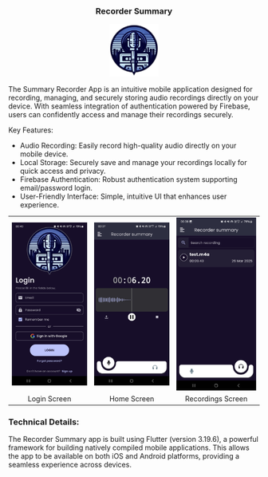 <h3 align="center">Recorder Summary</h3>
<p>
<p align="center">
  <img src="assets/logo.png" alt="Recorder Summary Logo" width="100">
</p>
    The Summary Recorder App is an intuitive mobile application designed for recording, managing, and securely storing audio recordings directly on your device. With seamless integration of authentication powered by Firebase, users can confidently access and manage their recordings securely.
</p>

<p>Key Features:</p>
<ul>
  <li>Audio Recording: Easily record high-quality audio directly on your mobile device.</li>
  <li>Local Storage: Securely save and manage your recordings locally for quick access and privacy.</li>
  <li>Firebase Authentication: Robust authentication system supporting email/password login.</li>
  <li>User-Friendly Interface: Simple, intuitive UI that enhances user experience.</li>
</ul>

<table align="center">
  <tr>
    <td align="center">
      <img src="assets/login_screen.jpg" alt="Login Screen" width="200">
    </td>
    <td align="center">
      <img src="assets/home_screen.jpg" alt="Home Screen" width="200">
    </td>
    <td align="center">
      <img src="assets/recordings_screen.jpg" alt="Recordings Screen" width="200">
    </td>
  </tr>
  <tr>
    <td align="center">Login Screen</td>
    <td align="center">Home Screen</td>
    <td align="center">Recordings Screen</td>
  </tr>
</table>
<h3>Technical Details:</h3>
<p>
    The Recorder Summary app is built using Flutter (version 3.19.6), a powerful framework for building natively compiled mobile applications. This allows the app to be available on both iOS and Android platforms, providing a seamless experience across devices.
</p>
